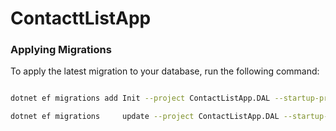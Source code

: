 # ContacttListApp

### Applying Migrations
To apply the latest migration to your database, run the following command:
```bash

dotnet ef migrations add Init --project ContactListApp.DAL --startup-project ContactListApp.API

dotnet ef migrations     update --project ContactListApp.DAL --startup-project ContactListApp.API
